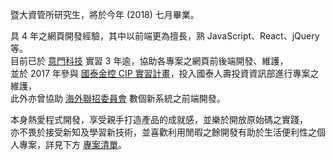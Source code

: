 暨大資管所研究生，將於今年 (2018) 七月畢業。  
  
具 4 年之網頁開發經驗，其中以前端更為擅長，熟 JavaScript、React、jQuery 等。  
目前已於 [意門科技](http://imonology.com/) 實習 3 年逾，協助各專案之網頁前後端開發、維護，  
並於 2017 年參與 [國泰金控 CIP 實習計畫](https://www.cathaylife.com.tw/bc/web/event/plan99/index.html)，投入國泰人壽投資資訊部進行專案之維護，  
此外亦曾協助 [海外聯招委員會](https://github.com/0verseas) 數個新系統之前端開發。  
  
本身熱愛程式開發，享受親手打造產品的成就感，並樂於開放原始碼之實踐，  
亦不畏於接受新知及學習新技術，並喜歡利用閒暇之餘開發有助於生活便利性之個人專案，詳見下方 [專案清單](#個人專案)。